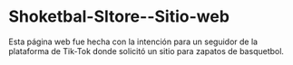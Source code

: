 # Shoketbal-Sltore--Sitio-web
Esta página web fue hecha con la intención para un  seguidor de la plataforma de Tik-Tok donde solicitó un sitio para zapatos de basquetbol. 
